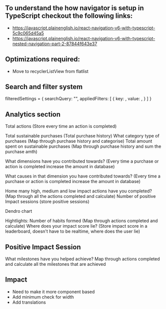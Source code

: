 ## To understand the how navigator is setup in TypeScript checkout the following links: 
- https://javascript.plainenglish.io/react-navigation-v6-with-typescript-5c9c065d45a5
- https://javascript.plainenglish.io/react-navigation-v6-with-typescript-nested-navigation-part-2-87844f643e37



## Optimizations required:
- Move to recyclerListView from flatlist

## Search and filter system

filteredSettings = {
    searchQuery: "",
    appliedFilters: [
        {
            key: ,
            value: ,
        }
    ]
}

## Analytics section

Total actions (Store every time an action is completed)

Total sustainable purchases (Total purchase history)
What category type of purchases (Map through purchase history and categorise)
    Total amount spent on sustainable purchases (Map through purchase history and sum the purchase amth)

What dimensions have you contributed towards? (Every time a purchase or action is completed increase the amount in database)

What causes in that dimension you have contributed towards? (Every time a purchase or action is completed increase the amount in database)

Home many high, medium and low impact actions have you completed? (Map through all the actions completed and calculate)
Number of positive Impact sessions (store positive sessions)

Dendro chart

Hightlights:
    Number of habits formed (Map through actions completed and calculate)
    Where does your impact score lie? (Store impact score in a leaderboard, doesn't have to be realtime, where does the user lie)

## Positive Impact Session

What milestones have you helped achieve?
    Map through actions completed and calculate all the milestones that are achieved

## Impact

- Need to make it more component based
- Add minimum check for width
- Add translations